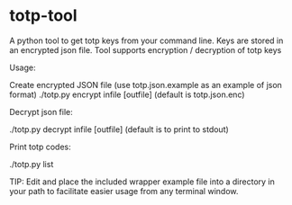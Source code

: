 # totp-tool
A python tool to get totp keys from your command line.  Keys are stored in an encrypted json file.  Tool supports encryption / decryption of totp keys

Usage:

Create encrypted JSON file (use totp.json.example as an example of json format)
./totp.py encrypt infile \[outfile\]  (default is totp.json.enc)

Decrypt json file:

./totp.py decrypt infile \[outfile\] (default is to print to stdout)

Print totp codes:

./totp.py list


TIP: Edit and place the included wrapper example file into a directory in your path to facilitate easier usage from any terminal window.
